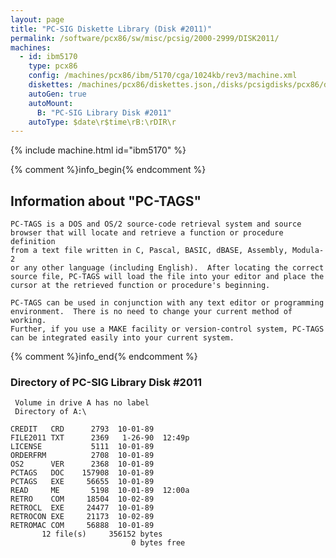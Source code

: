 ```yaml
---
layout: page
title: "PC-SIG Diskette Library (Disk #2011)"
permalink: /software/pcx86/sw/misc/pcsig/2000-2999/DISK2011/
machines:
  - id: ibm5170
    type: pcx86
    config: /machines/pcx86/ibm/5170/cga/1024kb/rev3/machine.xml
    diskettes: /machines/pcx86/diskettes.json,/disks/pcsigdisks/pcx86/diskettes.json
    autoGen: true
    autoMount:
      B: "PC-SIG Library Disk #2011"
    autoType: $date\r$time\rB:\rDIR\r
---
```


{% include machine.html id="ibm5170" %}

{% comment %}info_begin{% endcomment %}

## Information about "PC-TAGS"

    PC-TAGS is a DOS and OS/2 source-code retrieval system and source
    browser that will locate and retrieve a function or procedure definition
    from a text file written in C, Pascal, BASIC, dBASE, Assembly, Modula-2
    or any other language (including English).  After locating the correct
    source file, PC-TAGS will load the file into your editor and place the
    cursor at the retrieved function or procedure's beginning.
    
    PC-TAGS can be used in conjunction with any text editor or programming
    environment.  There is no need to change your current method of working.
    Further, if you use a MAKE facility or version-control system, PC-TAGS
    can be integrated easily into your current system.
{% comment %}info_end{% endcomment %}


### Directory of PC-SIG Library Disk #2011

     Volume in drive A has no label
     Directory of A:\

    CREDIT   CRD      2793  10-01-89
    FILE2011 TXT      2369   1-26-90  12:49p
    LICENSE           5111  10-01-89
    ORDERFRM          2708  10-01-89
    OS2      VER      2368  10-01-89
    PCTAGS   DOC    157908  10-01-89
    PCTAGS   EXE     56655  10-01-89
    READ     ME       5198  10-01-89  12:00a
    RETRO    COM     18504  10-02-89
    RETROCL  EXE     24477  10-01-89
    RETROCON EXE     21173  10-02-89
    RETROMAC COM     56888  10-01-89
           12 file(s)     356152 bytes
                               0 bytes free
